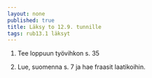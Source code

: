 ```yaml
---
layout: none
published: true
title: Läksy to 12.9. tunnille
tags: rub13.1 läksyt
---
```

1. Tee loppuun työvihkon s. 35

2. Lue, suomenna s. 7 ja hae fraasit laatikoihin.